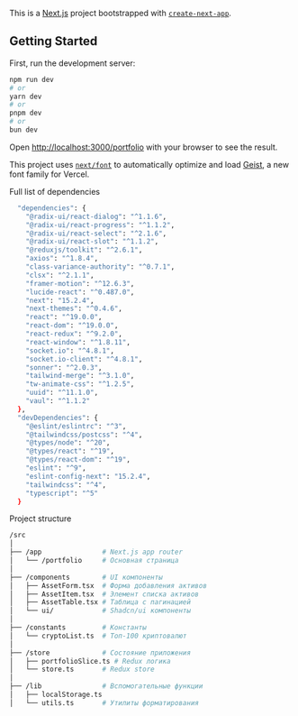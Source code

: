This is a [Next.js](https://nextjs.org) project bootstrapped with [`create-next-app`](https://nextjs.org/docs/app/api-reference/cli/create-next-app).

## Getting Started

First, run the development server:

```bash
npm run dev
# or
yarn dev
# or
pnpm dev
# or
bun dev
```

Open [http://localhost:3000/portfolio](http://localhost:3000/portfolio) with your browser to see the result.

This project uses [`next/font`](https://nextjs.org/docs/app/building-your-application/optimizing/fonts) to automatically optimize and load [Geist](https://vercel.com/font), a new font family for Vercel.

Full list of dependencies
```bash
  "dependencies": {
    "@radix-ui/react-dialog": "^1.1.6",
    "@radix-ui/react-progress": "^1.1.2",
    "@radix-ui/react-select": "^2.1.6",
    "@radix-ui/react-slot": "^1.1.2",
    "@reduxjs/toolkit": "^2.6.1",
    "axios": "^1.8.4",
    "class-variance-authority": "^0.7.1",
    "clsx": "^2.1.1",
    "framer-motion": "^12.6.3",
    "lucide-react": "^0.487.0",
    "next": "15.2.4",
    "next-themes": "^0.4.6",
    "react": "^19.0.0",
    "react-dom": "^19.0.0",
    "react-redux": "^9.2.0",
    "react-window": "^1.8.11",
    "socket.io": "^4.8.1",
    "socket.io-client": "^4.8.1",
    "sonner": "^2.0.3",
    "tailwind-merge": "^3.1.0",
    "tw-animate-css": "^1.2.5",
    "uuid": "^11.1.0",
    "vaul": "^1.1.2"
  },
  "devDependencies": {
    "@eslint/eslintrc": "^3",
    "@tailwindcss/postcss": "^4",
    "@types/node": "^20",
    "@types/react": "^19",
    "@types/react-dom": "^19",
    "eslint": "^9",
    "eslint-config-next": "15.2.4",
    "tailwindcss": "^4",
    "typescript": "^5"
  }
```

Project structure
```bash
/src
│
├── /app               # Next.js app router
│   └── /portfolio     # Основная страница
│
├── /components        # UI компоненты
│   ├── AssetForm.tsx  # Форма добавления активов
│   ├── AssetItem.tsx  # Элемент списка активов
│   ├── AssetTable.tsx # Таблица с пагинацией
│   └── ui/            # Shadcn/ui компоненты
│
├── /constants         # Константы
│   └── cryptoList.ts  # Топ-100 криптовалют
│
├── /store             # Состояние приложения
│   ├── portfolioSlice.ts # Redux логика
│   └── store.ts       # Redux store
│
├── /lib               # Вспомогательные функции
│   ├── localStorage.ts
│   └── utils.ts       # Утилиты форматирования
```

